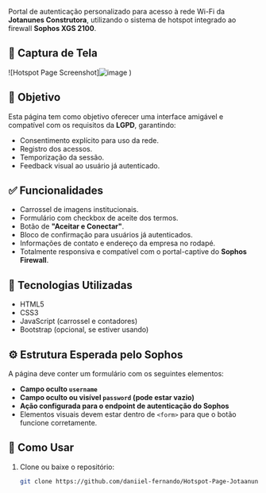Portal de autenticação personalizado para acesso à rede Wi-Fi da **Jotanunes Construtora**, utilizando o sistema de hotspot integrado ao firewall **Sophos XGS 2100**.

## 📸 Captura de Tela

![Hotspot Page Screenshot]![image](https://github.com/user-attachments/assets/706052ff-04e9-4ce3-9801-68d6c82d662e)
)

## 🎯 Objetivo

Esta página tem como objetivo oferecer uma interface amigável e compatível com os requisitos da **LGPD**, garantindo:

- Consentimento explícito para uso da rede.
- Registro dos acessos.
- Temporização da sessão.
- Feedback visual ao usuário já autenticado.

## ✅ Funcionalidades

- Carrossel de imagens institucionais.
- Formulário com checkbox de aceite dos termos.
- Botão de **"Aceitar e Conectar"**.
- Bloco de confirmação para usuários já autenticados.
- Informações de contato e endereço da empresa no rodapé.
- Totalmente responsiva e compatível com o portal-captive do **Sophos Firewall**.

## 🧰 Tecnologias Utilizadas

- HTML5
- CSS3
- JavaScript (carrossel e contadores)
- Bootstrap (opcional, se estiver usando)

## ⚙️ Estrutura Esperada pelo Sophos

A página deve conter um formulário com os seguintes elementos:

- **Campo oculto `username`**
- **Campo oculto ou visível `password` (pode estar vazio)**
- **Ação configurada para o endpoint de autenticação do Sophos**
- Elementos visuais devem estar dentro de `<form>` para que o botão funcione corretamente.

## 🚀 Como Usar

1. Clone ou baixe o repositório:

   ```bash
   git clone https://github.com/daniiel-fernando/Hotspot-Page-Jotaanunes.git
